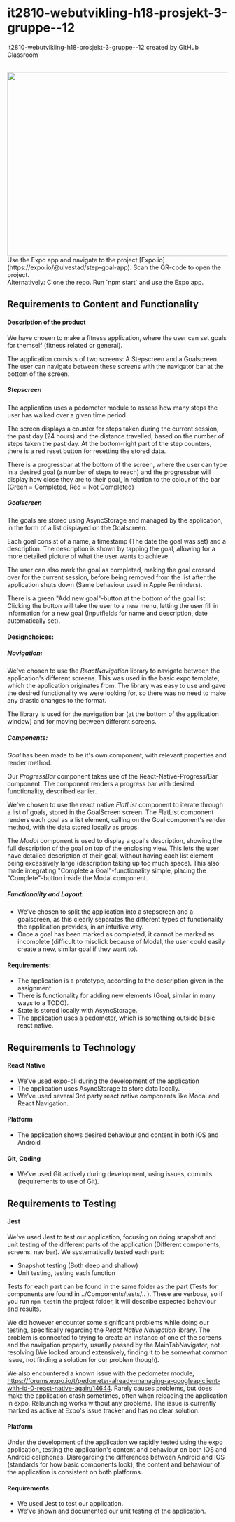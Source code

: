 # it2810-webutvikling-h18-prosjekt-3-gruppe--12
it2810-webutvikling-h18-prosjekt-3-gruppe--12 created by GitHub Classroom

<br>
<img src="http://folk.ntnu.no/simenul/image.jpg" width="600" height="420" >
<br>
Use the Expo app and navigate to the project [Expo.io](https://expo.io/@ulvestad/step-goal-app). Scan the QR-code to open the project.
<br>
Alternatively: Clone the repo. Run `npm start` and use the Expo app.
<br>

## Requirements to Content and Functionality


#### Description of the product
We have chosen to make a fitness application, where the user can set goals for themself (fitness related or general).

The application consists of two screens: A Stepscreen and a Goalscreen. The user can navigate between these screens with the navigator bar at the bottom of the screen.

##### Stepscreen

The application uses a pedometer module to assess how many steps the user has walked over a given time period.

The screen displays a counter for steps taken during the current session, the past day (24 hours) and the distance travelled, based on the number of steps taken the past day. At the bottom-right part of the step counters, there is a red reset button for resetting the stored data.

There is a progressbar at the bottom of the screen, where the user can type in a desired goal (a number of steps to reach) and the progressbar will display how close they are to their goal, in relation to the colour of the bar (Green = Completed, Red = Not Completed)

##### Goalscreen

The goals are stored using AsyncStorage and managed by the application, in the form of a list displayed on the Goalscreen.

Each goal consist of a name, a timestamp (The date the goal was set) and a description. The description is shown by tapping the goal, allowing for a more detailed picture of what the user wants to achieve.

The user can also mark the goal as completed, making the goal crossed over for the current session, before being removed from the list after the application shuts down (Same behaviour used in Apple Reminders).

There is a green "Add new goal"-button at the bottom of the goal list. Clicking the button will take the user to a new menu, letting the user fill in information for a new goal (Inputfields for name and description, date automatically set).

#### Designchoices:

##### Navigation:

We've chosen to use the *ReactNavigation* library to navigate between the application's different screens. This was used in the basic expo template, which the application originates from. The library was easy to use and gave the desired functionality we were looking for, so there was no need to make any drastic changes to the format.

The library is used for the navigation bar (at the bottom of the application window) and for moving between different screens.

##### Components:

*Goal* has been made to be it's own component, with relevant properties and render method.

Our *ProgressBar* component takes use of the React-Native-Progress/Bar component. The component renders a progress bar with desired functionality, described earlier.

We've chosen to use the react native *FlatList* component to iterate through a list of goals, stored in the GoalScreen screen. The FlatList component renders each goal as a list element, calling on the Goal component's render method, with the data stored locally as props.

The *Modal* component is used to display a goal's description, showing the full description of the goal on top of the enclosing view. This lets the user have detailed description of their goal, without having each list element being excessively large (description taking up too much space). This also made integrating "Complete a Goal"-functionality simple, placing the "Complete"-button inside the Modal component.

##### Functionality and Layout:

- We've chosen to split the application into a stepscreen and a goalscreen, as this clearly separates the different types of functionality the application provides, in an intuitive way.
- Once a goal has been marked as completed, it cannot be marked as incomplete (difficult to misclick because of Modal, the user could easily create a new, similar goal if they want to).

#### Requirements:

 - The application is a prototype, according to the description given in the assignment
 - There is functionality for adding new elements (Goal, similar in many ways to a TODO).
 - State is stored locally with AsyncStorage.
 - The application uses a pedometer, which is something outside basic react native.

## Requirements to Technology

#### React Native

- We've used expo-cli during the development of the application
- The application uses AsyncStorage to store data locally.
- We've used several 3rd party react native components like Modal and React Navigation.

#### Platform

- The application shows desired behaviour and content in both iOS and Android

#### Git, Coding

- We've used Git actively during development, using issues, commits (requirements to use of Git).

## Requirements to Testing

#### Jest

We've used Jest to test our application, focusing on doing snapshot and unit testing of the different parts of the application (Different components, screens, nav bar). We systematically tested each part:

- Snapshot testing (Both deep and shallow)
- Unit testing, testing each function

Tests for each part can be found in the same folder as the part (Tests for components are found in ../Components/tests/.. ). These are verbose, so if you run `npm test`in the project folder, it will describe expected behaviour and results.

We did however encounter some significant problems while doing our testing, specifically regarding the *React Native Navigation* library. The problem is connected to trying to create an instance of one of the screens and the navigation property, usually passed by the MainTabNavigator, not resolving (We looked around extensively, finding it to be somewhat common issue, not finding a solution for our problem though).

We also encountered a known issue with the pedometer module, https://forums.expo.io/t/pedometer-already-managing-a-googleapiclient-with-id-0-react-native-again/14644.
Rarely causes problems, but does make the application crash sometimes, often when reloading the application in expo. Relaunching works without any problems. The issue is currently marked as active at Expo's issue tracker and has no clear solution.

#### Platform

Under the development of the application we rapidly tested using the expo application, testing the application's content and behaviour on both IOS and Android cellphones. Disregarding the differences between Android and IOS (standards for how basic components look), the content and behaviour of the application is consistent on both platforms.

#### Requirements

- We used Jest to test our application.
- We've shown and documented our unit testing of the application.
